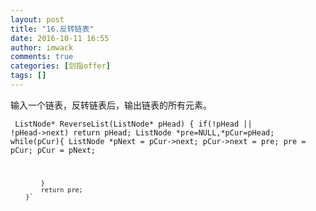 ```yaml
---
layout: post
title: "16.反转链表"
date: 2016-10-11 16:55
author: imwack
comments: true
categories: [剑指offer]
tags: []
---
```

输入一个链表，反转链表后，输出链表的所有元素。


<code class="">    ListNode* ReverseList(ListNode* pHead) {
        if(!pHead || !pHead-&gt;next)
                return pHead;
            ListNode *pre=NULL,*pCur=pHead;
            while(pCur){
                ListNode *pNext = pCur-&gt;next;
                pCur-&gt;next = pre;
                pre = pCur;
                pCur = pNext;
                
            }
            return pre;
        }`

&nbsp;

&nbsp;
